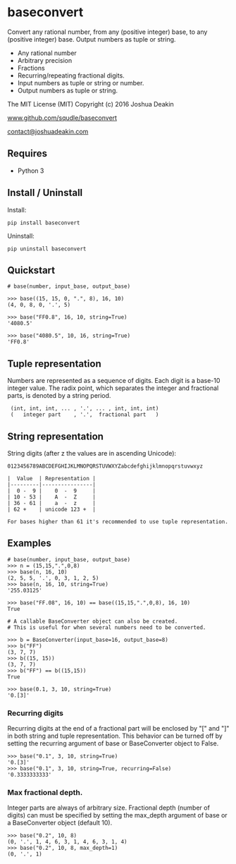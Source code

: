 baseconvert
===========

Convert any rational number,
from any (positive integer) base,
to any (positive integer) base.
Output numbers as tuple or string.

- Any rational number
- Arbitrary precision
- Fractions
- Recurring/repeating fractional digits.
- Input numbers as tuple or string or number.
- Output numbers as tuple or string.

The MIT License (MIT)
Copyright (c) 2016 Joshua Deakin

www.github.com/squdle/baseconvert

contact@joshuadeakin.com

## Requires

- Python 3

## Install / Uninstall

Install:

    pip install baseconvert

Uninstall:

    pip uninstall baseconvert

## Quickstart

    # base(number, input_base, output_base)

    >>> base((15, 15, 0, ".", 8), 16, 10)
    (4, 0, 8, 0, '.', 5)

    >>> base("FF0.8", 16, 10, string=True)
    '4080.5'

    >>> base("4080.5", 10, 16, string=True)
    'FF0.8'

## Tuple representation

Numbers are represented as a sequence of digits.
Each digit is a base-10 integer value.
The radix point, which separates  the integer and fractional parts,
is denoted by a string period.

     (int, int, int, ... , '.', ... , int, int, int)
     (   integer part    , '.',  fractional part   )

## String representation

String digits (after z the values are in ascending Unicode):

    0123456789ABCDEFGHIJKLMNOPQRSTUVWXYZabcdefghijklmnopqrstuvwxyz

    |  Value  | Representation |
    |---------|----------------|
    |  0 -  9 |    0  -  9     |
    | 10 - 53 |    A  -  Z     |
    | 36 - 61 |    a  -  z     |
    | 62 +    | unicode 123 +  |

    For bases higher than 61 it's recommended to use tuple representation.

## Examples

    # base(number, input_base, output_base)
    >>> n = (15,15,".",0,8)
    >>> base(n, 16, 10)
    (2, 5, 5, '.', 0, 3, 1, 2, 5)
    >>> base(n, 16, 10, string=True)
    '255.03125'

    >>> base("FF.08", 16, 10) == base((15,15,".",0,8), 16, 10)
    True

    # A callable BaseConverter object can also be created.
    # This is useful for when several numbers need to be converted.

    >>> b = BaseConverter(input_base=16, output_base=8)
    >>> b("FF")
    (3, 7, 7)
    >>> b((15, 15))
    (3, 7, 7)
    >>> b("FF") == b((15,15))
    True

    >>> base(0.1, 3, 10, string=True)
    '0.[3]'

### Recurring digits

Recurring digits at the end of a fractional part will be enclosed by
"[" and "]" in both string and tuple representation. 
This behavior can be turned off by setting the recurring argument of base or
BaseConverter object to False.

    >>> base("0.1", 3, 10, string=True)
    '0.[3]'
    >>> base("0.1", 3, 10, string=True, recurring=False)
    '0.3333333333'

### Max fractional depth.

Integer parts are always of arbitrary size.
Fractional depth (number of digits) can must be specified by setting the
max_depth argument of base or a BaseConverter object (default 10).

    >>> base("0.2", 10, 8)
    (0, '.', 1, 4, 6, 3, 1, 4, 6, 3, 1, 4)
    >>> base("0.2", 10, 8, max_depth=1)
    (0, '.', 1)
